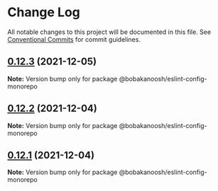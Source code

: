 # Change Log

All notable changes to this project will be documented in this file.
See [Conventional Commits](https://conventionalcommits.org) for commit guidelines.

## [0.12.3](https://github.com/Bobakanoosh/eslint-config/compare/v0.12.2...v0.12.3) (2021-12-05)

**Note:** Version bump only for package @bobakanoosh/eslint-config-monorepo





## [0.12.2](https://github.com/Bobakanoosh/eslint-config/compare/v0.12.1...v0.12.2) (2021-12-04)

**Note:** Version bump only for package @bobakanoosh/eslint-config-monorepo





## [0.12.1](https://github.com/Bobakanoosh/eslint-config/compare/v0.12.0...v0.12.1) (2021-12-04)

**Note:** Version bump only for package @bobakanoosh/eslint-config-monorepo
